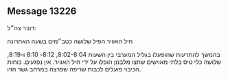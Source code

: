 ## Message 13226

דובר צה״ל:

חיל האוויר הפיל שלושה כטב״מים בשעה האחרונה

בהמשך להתרעות שהופעלו בגליל המערבי בין השעות 8:02-8:04, 8:12- 8:10 ו-8:19, שלושה כלי טיס בלתי מאוישים שחצו מלבנון הופלו על ידי חיל האוויר. אין נפגעים.
כוחות הכיבוי פועלים לכבות שריפה שפרצה במרחב גשר הזיו.

